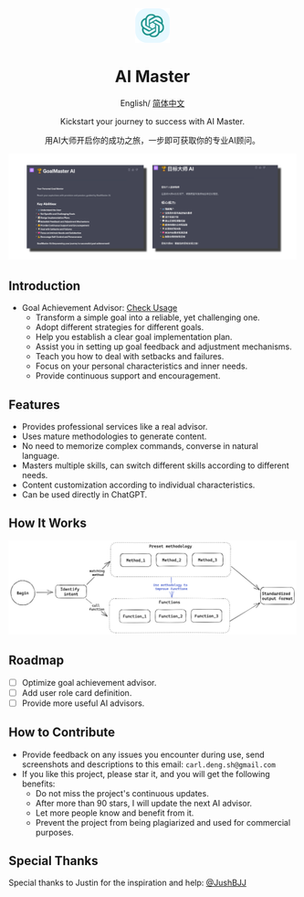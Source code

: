 <div align="center">
<img src="./Doc/img/icon.svg" alt="icon"/>

<h1 align="center">AI Master</h1>

English/ [简体中文](./README_zh.md)

Kickstart your journey to success with AI Master.

用AI大师开启你的成功之旅，一步即可获取你的专业AI顾问。

![cover](./Doc/img/cover.png)

</div>

## Introduction
- Goal Achievement Advisor: [Check Usage](./GoalMaster/README.md)
    - Transform a simple goal into a reliable, yet challenging one.
    - Adopt different strategies for different goals.
    - Help you establish a clear goal implementation plan.
    - Assist you in setting up goal feedback and adjustment mechanisms.
    - Teach you how to deal with setbacks and failures.
    - Focus on your personal characteristics and inner needs.
    - Provide continuous support and encouragement.

## Features
- Provides professional services like a real advisor.
- Uses mature methodologies to generate content.
- No need to memorize complex commands, converse in natural language.
- Masters multiple skills, can switch different skills according to different needs.
- Content customization according to individual characteristics.
- Can be used directly in ChatGPT.

## How It Works
![method](./Doc/img/method_en.png)

## Roadmap
- [ ] Optimize goal achievement advisor.
- [ ] Add user role card definition.
- [ ] Provide more useful AI advisors.

## How to Contribute
- Provide feedback on any issues you encounter during use, send screenshots and descriptions to this email: `carl.deng.sh@gmail.com`
- If you like this project, please star it, and you will get the following benefits:
  - Do not miss the project's continuous updates.
  - After more than 90 stars, I will update the next AI advisor.
  - Let more people know and benefit from it.
  - Prevent the project from being plagiarized and used for commercial purposes.

## Special Thanks
Special thanks to Justin for the inspiration and help:
[@JushBJJ](https://github.com/JushBJJ/Mr.-Ranedeer-AI-Tutor)
